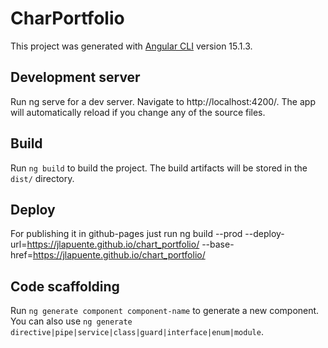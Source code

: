 # CharPortfolio

This project was generated with [Angular CLI](https://github.com/angular/angular-cli) version 15.1.3.

## Development server

Run ng serve for a dev server. Navigate to http://localhost:4200/. The app will automatically reload if you change any of the source files.

## Build

Run `ng build` to build the project. The build artifacts will be stored in the `dist/` directory.

## Deploy 
For publishing it in github-pages just run ng build --prod --deploy-url=https://jlapuente.github.io/chart_portfolio/ --base-href=https://jlapuente.github.io/chart_portfolio/

## Code scaffolding

Run `ng generate component component-name` to generate a new component. You can also use `ng generate directive|pipe|service|class|guard|interface|enum|module`.


